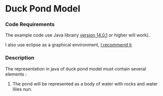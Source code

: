 # Duck Pond Model


### Code Requirements

The example code use Java librairy [version 14.0.1](https://www.oracle.com/java/technologies/javase-jdk14-downloads.html) or higher will work).

I also use eclipse as a graphical environment, [I recommend it](https://www.eclipse.org/downloads/).


### Description

The representation in java of duck pond model must contain several elements :
1) The pond will be represented as a body of water with rocks and water lilies nun.
